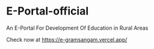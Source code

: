 # E-Portal-official
An E-Portal For Development Of Education in Rural Areas

Check now at https://e-gramsangam.vercel.app/
